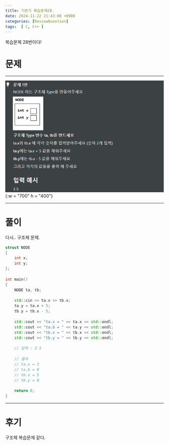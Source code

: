 ```yaml
---
title: 기본기 복습문제28.
date: 2024-11-22 21:43:00 +0900
categories: [ReviewQuestion]  
tags:  [ C, C++ ]
---
```

복습문제 28번이다!

# 문제   
---------------------------------------
![DeskTop View](/assets/img/Reviewstring1.png){:w = "700" h = "400"}

---------------------------------------

# 풀이
다시.. 구조체 문제.

```c++
struct NODE
{
    int x;
    int y;
};

int main()
{
    NODE ta, tb;
     
    std::cin >> ta.x >> tb.x;
    ta.y = ta.x + 5;
    tb.y = tb.x - 5;
     
    std::cout << "ta.x = " << ta.x << std::endl;
    std::cout << "ta.b = " << ta.y << std::endl;
    std::cout << "tb.x = " << tb.x << std::endl;
    std::cout << "tb.y = " << tb.y << std::endl;

    // 입력 : 3 5

    // 결과
    // ta.x = 3
    // ta.b = 8
    // tb.x = 5
    // tb.y = 0

    return 0;
}
```
---------------------------------------

# 후기

구조체 복습문제 같다.

